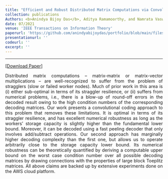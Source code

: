 ```yaml
---
title: "Efficient and Robust Distributed Matrix Computations via Convolutional Coding"
collection: publications
Authors: <b>Anindya Bijoy Das</b>, Aditya Ramamoorthy, and Namrata Vaswani.'
date: 07/2021
venue: 'IEEE Transactions on Information Theory'
paperurl: 'https://github.com/anindyabijoydas/portfolio/blob/main/files/Convolutional_Coding.pdf'
presentationurl: ''
codeurl: ''
excerpt: ''
---
```

---
<a href='https://ieeexplore.ieee.org/abstract/document/9478901' target="_blank">[Download Paper]</a>

<p align="justify">
Distributed matrix computations – matrix-matrix or matrix-vector multiplications – are well-recognized to suffer from the problem of stragglers (slow or failed worker nodes). Much of prior work in this area is (i) either sub-optimal in terms of its straggler resilience, or (ii) suffers from numerical problems, i.e., there is a blow-up of round-off errors in the decoded result owing to the high condition numbers of the corresponding decoding matrices. Our work presents a convolutional coding approach to this problem that removes these limitations. It is optimal in terms of its straggler resilience, and has excellent numerical robustness as long as the workers’ storage capacity is slightly higher than the fundamental lower bound. Moreover, it can be decoded using a fast peeling decoder that only involves add/subtract operations. Our second approach has marginally higher decoding complexity than the first one, but allows us to operate arbitrarily close to the storage capacity lower bound. Its numerical robustness can be theoretically quantified by deriving a computable upper bound on the worst case condition number over all possible decoding matrices by drawing connections with the properties of large block Toeplitz matrices. All above claims are backed up by extensive experiments done on the AWS cloud platform.
</p>

